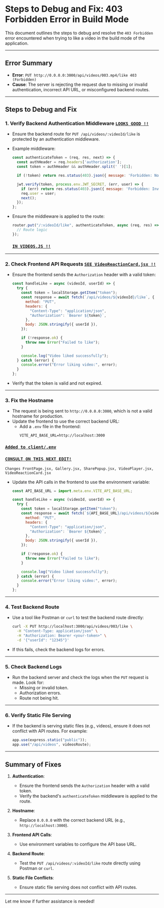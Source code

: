 # Steps to Debug and Fix: 403 Forbidden Error in Build Mode

This document outlines the steps to debug and resolve the `403 Forbidden` error encountered when trying to like a video in the build mode of the application.

---

## **Error Summary**

- **Error**: `PUT http://0.0.0.0:3000/api/videos/003.mp4/like 403 (Forbidden)`
- **Cause**: The server is rejecting the request due to missing or invalid authentication, incorrect API URL, or misconfigured backend routes.

---

## **Steps to Debug and Fix**

### **1. Verify Backend Authentication Middleware**  <u>`LOOKS GOOD !!`</u>
- Ensure the backend route for `PUT /api/videos/:videoId/like` is protected by an authentication middleware.
- Example middleware:
  ```javascript
  const authenticateToken = (req, res, next) => {
    const authHeader = req.headers['authorization'];
    const token = authHeader && authHeader.split(' ')[1];

    if (!token) return res.status(403).json({ message: 'Forbidden: No token provided' });

    jwt.verify(token, process.env.JWT_SECRET, (err, user) => {
      if (err) return res.status(403).json({ message: 'Forbidden: Invalid token' });
      req.user = user;
      next();
    });
  };
  ```

- Ensure the middleware is applied to the route:
  ```javascript
  router.put("/:videoId/like", authenticateToken, async (req, res) => {
    // Route logic
  });
  ```
  ###  <u>`IN VIDEOS.JS !!`</u>

---

### **2. Check Frontend API Requests**          <u>`SEE VideoReactionCard.jsx !!`</u>
- Ensure the frontend sends the `Authorization` header with a valid token:
  ```javascript
  const handleLike = async (videoId, userId) => {
    try {
      const token = localStorage.getItem("token");
      const response = await fetch(`/api/videos/${videoId}/like`, {
        method: "PUT",
        headers: {
          "Content-Type": "application/json",
          "Authorization": `Bearer ${token}`,
        },
        body: JSON.stringify({ userId }),
      });

      if (!response.ok) {
        throw new Error("Failed to like");
      }

      console.log("Video liked successfully");
    } catch (error) {
      console.error("Error liking video:", error);
    }
  };
  ```

- Verify that the token is valid and not expired.

---

### **3. Fix the Hostname**
- The request is being sent to `http://0.0.0.0:3000`, which is not a valid hostname for production.
- Update the frontend to use the correct backend URL:
  - Add a `.env` file in the frontend:
    ```env
    VITE_API_BASE_URL=http://localhost:3000
    ```
###    <u>`Added to client/.env`</u>

###    <u>`CONSULT ON THIS NEXT EDIT!`</u>
`Changes FrontPage.jsx, Gallery.jsx, SharePopup.jsx, VideoPlayer.jsx, VideoReactionCard.jsx`

  - Update the API calls in the frontend to use the environment variable:
    ```javascript
    const API_BASE_URL = import.meta.env.VITE_API_BASE_URL;

    const handleLike = async (videoId, userId) => {
      try {
        const token = localStorage.getItem("token");
        const response = await fetch(`${API_BASE_URL}/api/videos/${videoId}/like`, {
          method: "PUT",
          headers: {
            "Content-Type": "application/json",
            "Authorization": `Bearer ${token}`,
          },
          body: JSON.stringify({ userId }),
        });

        if (!response.ok) {
          throw new Error("Failed to like");
        }

        console.log("Video liked successfully");
      } catch (error) {
        console.error("Error liking video:", error);
      }
    };
    ```

---

### **4. Test Backend Route**
- Use a tool like Postman or `curl` to test the backend route directly:
  ```bash
  curl -X PUT http://localhost:3000/api/videos/003/like \
    -H "Content-Type: application/json" \
    -H "Authorization: Bearer <your-token>" \
    -d '{"userId": "12345"}'
  ```
- If this fails, check the backend logs for errors.

---

### **5. Check Backend Logs**
- Run the backend server and check the logs when the `PUT` request is made. Look for:
  - Missing or invalid token.
  - Authorization errors.
  - Route not being hit.

---

### **6. Verify Static File Serving**
- If the backend is serving static files (e.g., videos), ensure it does not conflict with API routes. For example:
  ```javascript
  app.use(express.static("public"));
  app.use("/api/videos", videosRoute);
  ```

---

## **Summary of Fixes**
1. **Authentication**:
   - Ensure the frontend sends the `Authorization` header with a valid token.
   - Verify the backend's `authenticateToken` middleware is applied to the route.

2. **Hostname**:
   - Replace `0.0.0.0` with the correct backend URL (e.g., `http://localhost:3000`).

3. **Frontend API Calls**:
   - Use environment variables to configure the API base URL.

4. **Backend Route**:
   - Test the `PUT /api/videos/:videoId/like` route directly using Postman or `curl`.

5. **Static File Conflicts**:
   - Ensure static file serving does not conflict with API routes.

---

Let me know if further assistance is needed!
